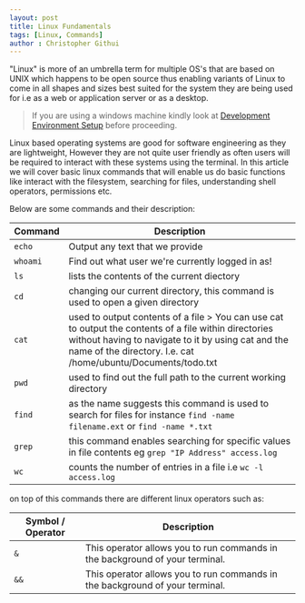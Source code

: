 ```yaml
---
layout: post
title: Linux Fundamentals
tags: [Linux, Commands]
author : Christopher Githui
---
```

"Linux" is more of an umbrella term for multiple OS's that are based on UNIX which happens to be open source thus enabling variants of Linux to come in all shapes and sizes best suited for the system they are being used for i.e as a web or application server or as a desktop.  

> If you are using a windows machine kindly look at [Development Environment Setup](https://whiptix.github.io/2023/12/19/dev-env-setup.html 'Development Environment Setup') before proceeding.

Linux based operating systems are good for software engineering as they are lightweight, However they are not quite user friendly as often users will be required to interact with these systems using the terminal. In this article we will cover basic linux commands that will enable us do basic functions like interact with the filesystem, searching for files, understanding shell operators, permissions etc.

Below are some commands and their description:


 Command | Description |
 --- | -------------|
 `echo` | Output any text that we provide |
 `whoami` | Find out what user we're currently logged in as! |
 `ls` | lists the contents of the current diectory |
 `cd` | changing our current directory, this command is used to open a given directory |
 `cat` | used to output contents of a file  > You can use cat to output the contents of a file within directories without having to navigate to it by using cat and the name of the directory. I.e. cat /home/ubuntu/Documents/todo.txt|
 `pwd` | used to find out the full path to the current working directory |
 `find` | as the name suggests this command is used to search for files for instance ```find -name filename.ext``` or ```find -name *.txt``` |
 `grep` | this command enables searching for specific values in file contents eg ```grep "IP Address" access.log```  |
 `wc` | counts the number of entries in a file i.e ```wc -l access.log``` |


on top of this commands there are different linux operators such as:

 Symbol / Operator | Description |
 -- | ---------------- |
 `&` | This operator allows you to run commands in the background of your terminal. |
 `&&` | This operator allows you to run commands in the background of your terminal. |

